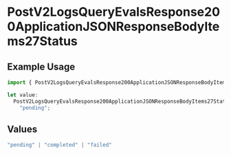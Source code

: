 # PostV2LogsQueryEvalsResponse200ApplicationJSONResponseBodyItems27Status

## Example Usage

```typescript
import { PostV2LogsQueryEvalsResponse200ApplicationJSONResponseBodyItems27Status } from "orq-poc-typescript-multi-env-version/models/operations";

let value:
  PostV2LogsQueryEvalsResponse200ApplicationJSONResponseBodyItems27Status =
    "pending";
```

## Values

```typescript
"pending" | "completed" | "failed"
```